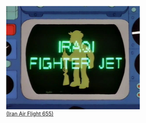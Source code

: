 <a href = "https://www.youtube.com/watch?v=KjnR_J4zTGI">
	<img src = "image/iraqi-fighter-jet.jpg" alt = "Iraqi Fighter Jet" width = "360">
</a>
<br/>
<a href = "https://en.wikipedia.org/wiki/Iran_Air_Flight_655">
	(Iran Air Flight 655)
</a>
